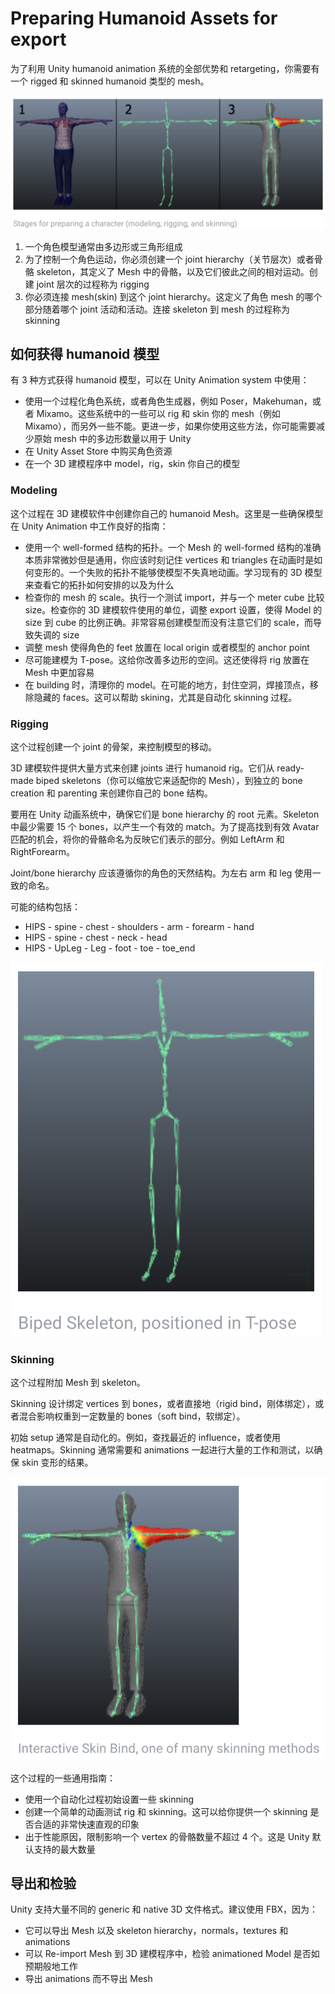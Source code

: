 # Preparing Humanoid Assets for export

为了利用 Unity humanoid animation 系统的全部优势和 retargeting，你需要有一个 rigged 和 skinned humanoid 类型的 mesh。

![PreparingHumanoidAssets](Image/PreparingHumanoidAssets.png)

1. 一个角色模型通常由多边形或三角形组成
2. 为了控制一个角色运动，你必须创建一个 joint hierarchy（关节层次）或者骨骼 skeleton，其定义了 Mesh 中的骨骼，以及它们彼此之间的相对运动。创建 joint 层次的过程称为 rigging
3. 你必须连接 mesh(skin) 到这个 joint hierarchy。这定义了角色 mesh 的哪个部分随着哪个 joint 活动和活动。连接 skeleton 到 mesh 的过程称为 skinning

## 如何获得 humanoid 模型

有 3 种方式获得 humanoid 模型，可以在 Unity Animation system 中使用：

- 使用一个过程化角色系统，或者角色生成器，例如 Poser，Makehuman，或者 Mixamo。这些系统中的一些可以 rig 和 skin 你的 mesh（例如 Mixamo），而另外一些不能。更进一步，如果你使用这些方法，你可能需要减少原始 mesh 中的多边形数量以用于 Unity
- 在 Unity Asset Store 中购买角色资源
- 在一个 3D 建模程序中 model，rig，skin 你自己的模型

### Modeling

这个过程在 3D 建模软件中创建你自己的 humanoid Mesh。这里是一些确保模型在 Unity Animation 中工作良好的指南：

- 使用一个 well-formed 结构的拓扑。一个 Mesh 的 well-formed 结构的准确本质非常微妙但是通用，你应该时刻记住 vertices 和 triangles 在动画时是如何变形的。一个失败的拓扑不能够使模型不失真地动画。学习现有的 3D 模型来查看它的拓扑如何安排的以及为什么
- 检查你的 mesh 的 scale。执行一个测试 import，并与一个 meter cube 比较 size。检查你的 3D 建模软件使用的单位，调整 export 设置，使得 Model 的 size 到 cube 的比例正确。非常容易创建模型而没有注意它们的 scale，而导致失调的 size
- 调整 mesh 使得角色的 feet 放置在 local origin 或者模型的 anchor point
- 尽可能建模为 T-pose。这给你改善多边形的空间。这还使得将 rig 放置在 Mesh 中更加容易
- 在 building 时，清理你的 model。在可能的地方，封住空洞，焊接顶点，移除隐藏的 faces。这可以帮助 skining，尤其是自动化 skinning 过程。

### Rigging

这个过程创建一个 joint 的骨架，来控制模型的移动。

3D 建模软件提供大量方式来创建 joints 进行 humanoid rig。它们从 ready-made biped skeletons（你可以缩放它来适配你的 Mesh），到独立的 bone creation 和 parenting 来创建你自己的 bone 结构。

要用在 Unity 动画系统中，确保它们是 bone hierarchy 的 root 元素。Skeleton 中最少需要 15 个 bones，以产生一个有效的 match。为了提高找到有效 Avatar 匹配的机会，将你的骨骼命名为反映它们表示的部分。例如 LeftArm 和 RightForearm。

Joint/bone hierarchy 应该遵循你的角色的天然结构。为左右 arm 和 leg 使用一致的命名。

可能的结构包括：

* HIPS - spine - chest - shoulders - arm - forearm - hand
* HIPS - spine - chest - neck - head
* HIPS - UpLeg - Leg - foot - toe - toe_end

![T-pose](Image/T-pose.png)

### Skinning

这个过程附加 Mesh 到 skeleton。

Skinning 设计绑定 vertices 到 bones，或者直接地（rigid bind，刚体绑定），或者混合影响权重到一定数量的 bones（soft bind，软绑定）。

初始 setup 通常是自动化的。例如，查找最近的 influence，或者使用 heatmaps。Skinning 通常需要和 animations 一起进行大量的工作和测试，以确保 skin 变形的结果。

![Skinning](Image/Skinning.png)

这个过程的一些通用指南：

- 使用一个自动化过程初始设置一些 skinning
- 创建一个简单的动画测试 rig 和 skinning。这可以给你提供一个 skinning 是否合适的非常快速直观的印象
- 出于性能原因，限制影响一个 vertex 的骨骼数量不超过 4 个。这是 Unity 默认支持的最大数量

## 导出和检验

Unity 支持大量不同的 generic 和 native 3D 文件格式。建议使用 FBX，因为：

- 它可以导出 Mesh 以及 skeleton hierarchy，normals，textures 和 animations
- 可以 Re-import Mesh 到 3D 建模程序中，检验 animationed Model 是否如预期般地工作
- 导出 animations 而不导出 Mesh
